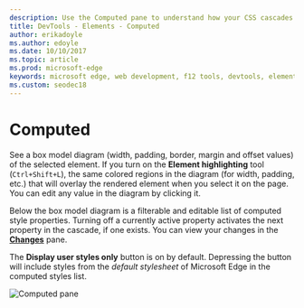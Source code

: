 ```yaml
---
description: Use the Computed pane to understand how your CSS cascades and computes on page elements
title: DevTools - Elements - Computed
author: erikadoyle
ms.author: edoyle
ms.date: 10/10/2017
ms.topic: article
ms.prod: microsoft-edge
keywords: microsoft edge, web development, f12 tools, devtools, elements, css, computed value, box model
ms.custom: seodec18
---
```


# Computed

See a box model diagram (width, padding, border, margin and offset values) of the selected element. If you turn on the **Element highlighting** tool (`Ctrl+Shift+L`), the same colored regions in the diagram (for width, padding, etc.) that will overlay the rendered element when you select it on the page. You can edit any value in the diagram by clicking it. 

Below the box model diagram is a filterable and editable list of computed style properties. Turning off a currently active property activates the next property in the cascade, if one exists. You can view your changes in the [**Changes**](./changes.md) pane.

The **Display user styles only** button is on by default. Depressing the button will include styles from the *default stylesheet* of Microsoft Edge in the computed styles list.

![Computed pane](../media/elements_computed.png)